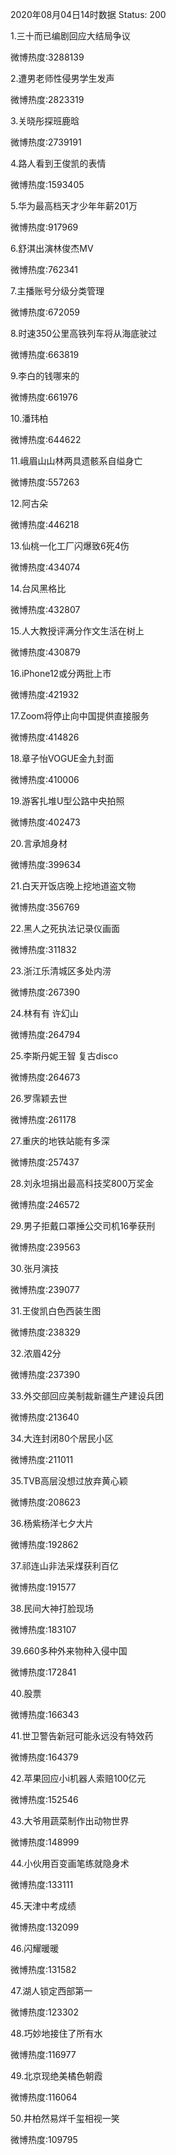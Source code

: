 2020年08月04日14时数据
Status: 200

1.三十而已编剧回应大结局争议

微博热度:3288139

2.遭男老师性侵男学生发声

微博热度:2823319

3.关晓彤探班鹿晗

微博热度:2739191

4.路人看到王俊凯的表情

微博热度:1593405

5.华为最高档天才少年年薪201万

微博热度:917969

6.舒淇出演林俊杰MV

微博热度:762341

7.主播账号分级分类管理

微博热度:672059

8.时速350公里高铁列车将从海底驶过

微博热度:663819

9.李白的钱哪来的

微博热度:661976

10.潘玮柏

微博热度:644622

11.峨眉山山林两具遗骸系自缢身亡

微博热度:557263

12.阿古朵

微博热度:446218

13.仙桃一化工厂闪爆致6死4伤

微博热度:434074

14.台风黑格比

微博热度:432807

15.人大教授评满分作文生活在树上

微博热度:430879

16.iPhone12或分两批上市

微博热度:421932

17.Zoom将停止向中国提供直接服务

微博热度:414826

18.章子怡VOGUE金九封面

微博热度:410006

19.游客扎堆U型公路中央拍照

微博热度:402473

20.言承旭身材

微博热度:399634

21.白天开饭店晚上挖地道盗文物

微博热度:356769

22.黑人之死执法记录仪画面

微博热度:311832

23.浙江乐清城区多处内涝

微博热度:267390

24.林有有 许幻山

微博热度:264794

25.李斯丹妮王智 复古disco

微博热度:264673

26.罗霈颖去世

微博热度:261178

27.重庆的地铁站能有多深

微博热度:257437

28.刘永坦捐出最高科技奖800万奖金

微博热度:246572

29.男子拒戴口罩捶公交司机16拳获刑

微博热度:239563

30.张月演技

微博热度:239077

31.王俊凯白色西装生图

微博热度:238329

32.浓眉42分

微博热度:237390

33.外交部回应美制裁新疆生产建设兵团

微博热度:213640

34.大连封闭80个居民小区

微博热度:211011

35.TVB高层没想过放弃黄心颖

微博热度:208623

36.杨紫杨洋七夕大片

微博热度:192862

37.祁连山非法采煤获利百亿

微博热度:191577

38.民间大神打脸现场

微博热度:183107

39.660多种外来物种入侵中国

微博热度:172841

40.股票

微博热度:166343

41.世卫警告新冠可能永远没有特效药

微博热度:164379

42.苹果回应小i机器人索赔100亿元

微博热度:152546

43.大爷用蔬菜制作出动物世界

微博热度:148999

44.小伙用百变画笔练就隐身术

微博热度:133111

45.天津中考成绩

微博热度:132099

46.闪耀暖暖

微博热度:131582

47.湖人锁定西部第一

微博热度:123302

48.巧妙地接住了所有水

微博热度:116977

49.北京现绝美橘色朝霞

微博热度:116064

50.井柏然易烊千玺相视一笑

微博热度:109795

